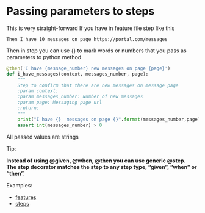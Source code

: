 # Passing parameters to steps

This is very straight-forward
If you have in feature file step like this
```gherkin
Then I have 10 messages on page https://portal.com/messages
```
Then in step you can use {} to mark words or numbers that you pass as parameters to python method
```python
@then('I have {message_number} new messages on page {page}')
def i_have_messages(context, messages_number, page):
    """
    Step to confirm that there are new messages on message page
    :param context: 
    :param messages_number: Number of new messages 
    :param page: Messaging page url 
    :return: 
    """
    print("I have {}  messages on page {}".format(messages_number,page))
    assert int(messages_number) > 0
```
All passed values are strings

Tip: 

**Instead of using @given, @when, @then you can use generic @step.  
The step decorator matches the step to any step type, “given”, “when” or “then”.**


Examples:

- [features](src/pass-params/test_case1.feature)
- [steps](src/pass-params/steps/steps.py)




